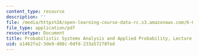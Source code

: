 ```yaml
---
content_type: resource
description: ''
file: /media/https%3A/open-learning-course-data-rc.s3.amazonaws.com/6-041sc-probabilistic-systems-analysis-and-applied-probability-fall-2013/a1462fa23de9d08c0dfd233a57278fed_MIT6_041SCF13_L02.pdf
file_type: application/pdf
resourcetype: Document
title: Probabilistic Systems Analysis and Applied Probability, Lecture 2
uid: a1462fa2-3de9-d08c-0dfd-233a57278fed
---
```

